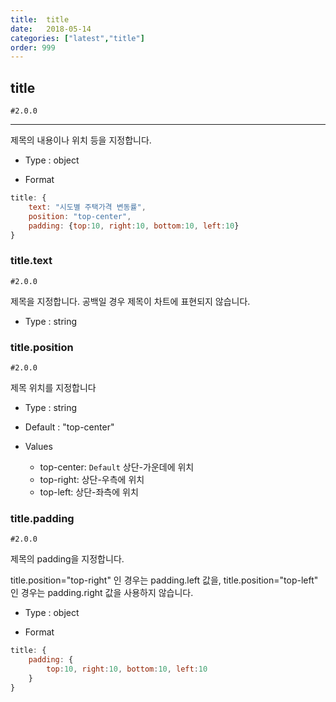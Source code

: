 ```yaml
---
title:  title
date:   2018-05-14
categories: ["latest","title"]
order: 999
---
```


## title 

`#2.0.0`

---

제목의 내용이나 위치 등을 지정합니다.


* Type : object

* Format
```javascript
title: {
    text: "시도별 주택가격 변동률",
    position: "top-center",
    padding: {top:10, right:10, bottom:10, left:10}
}
```


### title.text

`#2.0.0`

제목을 지정합니다. 공백일 경우 제목이 차트에 표현되지 않습니다.

* Type : string


### title.position

`#2.0.0`

제목 위치를 지정합니다 


* Type : string

* Default : "top-center"

* Values

	* top-center: `Default` 상단-가운데에 위치
	* top-right: 상단-우측에 위치
	* top-left: 상단-좌측에 위치



### title.padding

`#2.0.0`

제목의 padding을 지정합니다.

title.position="top-right" 인 경우는 padding.left 값을, title.position="top-left" 인 경우는 padding.right 값을 사용하지 않습니다.

* Type : object

* Format
```javascript
title: {
    padding: { 
        top:10, right:10, bottom:10, left:10
    }
}
```

